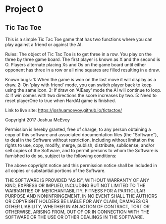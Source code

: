 # Project 0

## Tic Tac Toe

This is a simple Tic Tac Toe game that has two functions where you can play against a friend or against the AI.

Rules:
The object of Tic Tac Toe is to get three in a row. You play on the three by three game board. The first player is known as X and the second is O. Players alternate placing Xs and Os on the game board until either opponent has three in a row or all nine squares are filled resulting in a draw.

Known bugs:
1: When the game is won on the last move it will display as a draw.
2: On 'play with friend' mode, you can switch player back to keep using the same icon.
3: If draw on 'AIEasy' mode the AI will continue to loop.
4: If win comes with two directions the score increases by two.
5: Need to reset playerOne to true when HardAI game is finished. 

Link to live site: https://joshuamcevoy.github.io/tictactoe/

Copyright 2017 Joshua McEvoy

Permission is hereby granted, free of charge, to any person obtaining a copy of this software and associated documentation files (the "Software"), to deal in the Software without restriction, including without limitation the rights to use, copy, modify, merge, publish, distribute, sublicense, and/or sell copies of the Software, and to permit persons to whom the Software is furnished to do so, subject to the following conditions:

The above copyright notice and this permission notice shall be included in all copies or substantial portions of the Software.

THE SOFTWARE IS PROVIDED "AS IS", WITHOUT WARRANTY OF ANY KIND, EXPRESS OR IMPLIED, INCLUDING BUT NOT LIMITED TO THE WARRANTIES OF MERCHANTABILITY, FITNESS FOR A PARTICULAR PURPOSE AND NONINFRINGEMENT. IN NO EVENT SHALL THE AUTHORS OR COPYRIGHT HOLDERS BE LIABLE FOR ANY CLAIM, DAMAGES OR OTHER LIABILITY, WHETHER IN AN ACTION OF CONTRACT, TORT OR OTHERWISE, ARISING FROM, OUT OF OR IN CONNECTION WITH THE SOFTWARE OR THE USE OR OTHER DEALINGS IN THE SOFTWARE.
